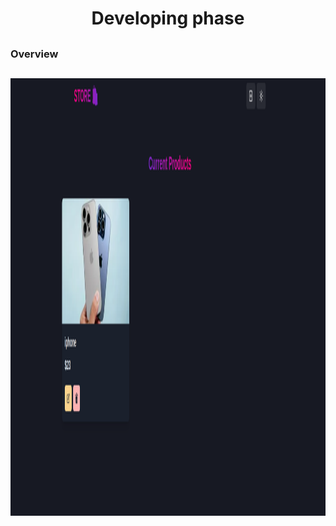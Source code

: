 <h1 align="center">Developing phase</h1>

###

<h2 align="left"></h2>

###

<h3 align="left">Overview</h3>

###

<p align="left"></p>

###

<h2 align="left"></h2>

###

<div align="center">
  <img height="700" src="https://github.com/aimal1amiri/web-project1/blob/master/product.png"  />
</div>

###

<h2 align="left"></h2>

###

<div align="center">
</div>

###